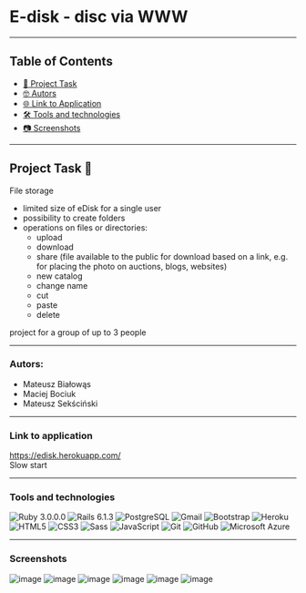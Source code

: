 # E-disk - disc via WWW

---
## Table of Contents
* [:closed_book: Project Task](#Project-Task)
* [🤓 Autors](#Autors)
* [🌐 Link to Application](https://edisk.herokuapp.com/)   
* [🛠 Tools and technologies](#Tools-and-technologies)
* [📷 Screenshots](#Screenshots)

---

## Project Task :closed_book:
File storage
* limited size of eDisk for a single user
* possibility to create folders
* operations on files or directories:
    * upload
    * download
    * share (file available to the public for
      download based on a link, e.g. for placing the photo on auctions, blogs, websites)
    * new catalog
    * change name
    * cut
    * paste
    * delete

project for a group of up to 3 people

---
### Autors:
* Mateusz Białowąs
* Maciej Bociuk
* Mateusz Sekściński
---
### Link to application
https://edisk.herokuapp.com/    
Slow start

---
### Tools and technologies
<div style: "display: flex;">
   <img alt="Ruby 3.0.0.0" src="https://img.shields.io/badge/Ruby-3.0.0-484f58?style=flat-square&logo=Ruby&logoColor=white&labelColor=CC342D"/>
   <img alt="Rails 6.1.3" src="https://img.shields.io/badge/Rails-6.1.3-484f58?style=flat-square&logo=Ruby-on-Rails&logoColor=white&labelColor=CC0000"/>
   <img alt="PostgreSQL" src="https://img.shields.io/badge/PostgreSQL-4169E1?style=flat-square&logo=PostgreSQL&logoColor=white"/>
   <img alt="Gmail" src="https://img.shields.io/badge/Gmail-EA4335?style=flat-square&logo=Gmail&logoColor=white"/>
   <img alt="Bootstrap" src="https://img.shields.io/badge/Bootstrap-5.0.0-484f58?style=flat-square&logo=Bootstrap&logoColor=white&labelColor=7952B3"/>
   <img alt="Heroku" src="https://img.shields.io/badge/Heroku-430098?style=flat-square&logo=Heroku&logoColor=white"/>
   <img alt="HTML5" src="https://img.shields.io/badge/HTML5-E34F26?style=flat-square&logo=HTML5&logoColor=white"/>
   <img alt="CSS3" src="https://img.shields.io/badge/CSS3-1572B6?style=flat-square&logo=CSS3&logoColor=white"/>
   <img alt="Sass" src="https://img.shields.io/badge/Sass-CC6699?style=flat-square&logo=Sass&logoColor=white"/>
   <img alt="JavaScript" src="https://img.shields.io/badge/JavaScript-F7DF1E?style=flat-square&logo=JavaScript&logoColor=white"/>
   <img alt="Git" src="https://img.shields.io/badge/Git-F05032?style=flat-square&logo=Git&logoColor=white"/>
   <img alt="GitHub" src="https://img.shields.io/badge/GitHub-181717?style=flat-square&logo=GitHub&logoColor=white"/>
   <img alt="Microsoft Azure" src="https://img.shields.io/badge/Microsoft Azure-0078D4?style=flat-square&logo=Microsoft-Azure&logoColor=white"/>
</div>

---
### Screenshots
![image](https://user-images.githubusercontent.com/58574619/121564337-a2d92680-ca1b-11eb-94f2-a705922e5687.png)
![image](https://user-images.githubusercontent.com/58574619/121564432-bbe1d780-ca1b-11eb-9d0e-d89ebf448fc5.png)
![image](https://user-images.githubusercontent.com/58574619/121564481-c69c6c80-ca1b-11eb-89da-0a22d300120e.png)
![image](https://user-images.githubusercontent.com/58574619/121564524-d1ef9800-ca1b-11eb-8017-3c94902ae73f.png)
![image](https://user-images.githubusercontent.com/58574619/121786291-3a2aaf00-cbbf-11eb-8a41-6e92019c4b35.png)
![image](https://user-images.githubusercontent.com/58574619/121564588-ea5fb280-ca1b-11eb-809f-82ad950a0c05.png)




